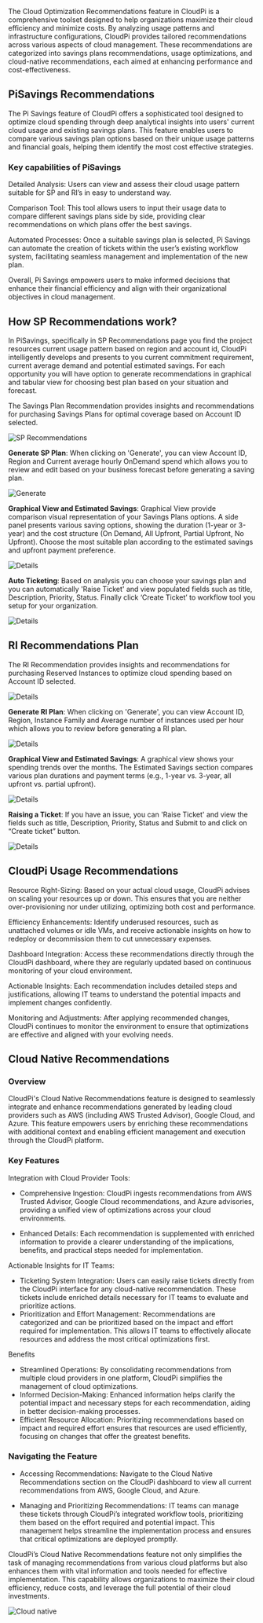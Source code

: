 
The Cloud Optimization Recommendations feature in CloudPi is a comprehensive toolset 
designed to help organizations maximize their cloud efficiency and minimize costs. By 
analyzing usage patterns and infrastructure configurations, CloudPi provides tailored
recommendations across various aspects of cloud management. These recommendations 
are categorized into savings plans recommendations, usage optimizations, and cloud-native 
recommendations, each aimed at enhancing performance and cost-effectiveness. 

## PiSavings Recommendations
The Pi Savings feature of CloudPi offers a sophisticated tool designed to optimize cloud 
spending through deep analytical insights into users' current cloud usage and existing 
savings plans. This feature enables users to compare various savings plan options based on 
their unique usage patterns and financial goals, helping them identify the most cost effective strategies.

### Key capabilities of PiSavings
Detailed Analysis: Users can view and assess their cloud usage pattern suitable for SP and 
RI’s in easy to understand way.

Comparison Tool: This tool allows users to input their usage data to compare different 
savings plans side by side, providing clear recommendations on which plans offer the best 
savings.

Automated Processes: Once a suitable savings plan is selected, Pi Savings can automate the 
creation of tickets within the user’s existing workflow system, facilitating seamless 
management and implementation of the new plan.

Overall, Pi Savings empowers users to make informed decisions that enhance their financial 
efficiency and align with their organizational objectives in cloud management.

## How SP Recommendations work?

In PiSavings, specifically in SP Recommendations page you find the project resources current 
usage pattern based on region and account id, CloudPi intelligently develops and presents to 
you current commitment requirement, current average demand and potential estimated 
savings. For each opportunity you will have option to generate recommendations in 
graphical and tabular view for choosing best plan based on your situation and forecast.

The Savings Plan Recommendation provides insights and recommendations for purchasing 
Savings Plans for optimal coverage based on Account ID selected. 

![SP Recommendations](images/rsp1.png)

**Generate SP Plan**: When clicking on 'Generate', you can view Account ID, Region and 
Current average hourly OnDemand spend which allows you to review and edit based on 
your business forecast before generating a saving plan.

![Generate](images/gsp1.png)

**Graphical View and Estimated Savings**: Graphical View provide comparison visual 
representation of your Savings Plans options. A side panel presents various saving options, 
showing the duration (1-year or 3-year) and the cost structure (On Demand, All Upfront, 
Partial Upfront, No Upfront). Choose the most suitable plan according to the estimated 
savings and upfront payment preference.

![Details](images/spgraph1.png)

**Auto Ticketing**: Based on analysis you can choose your savings plan and you can 
automatically 'Raise Ticket' and view populated fields such as title, Description, Priority, 
Status. Finally click ‘Create Ticket’ to workflow tool you setup for your organization.

![Details](images/spticket.png)

## RI Recommendations Plan
The RI Recommendation provides insights and recommendations for purchasing Reserved 
Instances to optimize cloud spending based on Account ID selected.

![Details](images/RI%20Recommendations.png)

**Generate RI Plan**: When clicking on 'Generate', you can view Account ID, Region, Instance 
Family and Average number of instances used per hour which allows you to review before 
generating a RI plan.

![Details](images/RI%20Recommendations%20generate.png)

**Graphical View and Estimated Savings**: A graphical view shows your spending trends over 
the months. The Estimated Savings section compares various plan durations and payment 
terms (e.g., 1-year vs. 3-year, all upfront vs. partial upfront).

![Details](images/RI%20Recommendations%20details.png)

**Raising a Ticket**: If you have an issue, you can 'Raise Ticket' and view the fields such as title, 
Description, Priority, Status and Submit to and click on “Create ticket” button.

![Details](images/raiseticket1.png)

## CloudPi Usage Recommendations

Resource Right-Sizing: Based on your actual cloud usage, CloudPi advises on scaling your 
resources up or down. This ensures that you are neither over-provisioning nor under utilizing, optimizing both cost and performance. 

Efficiency Enhancements: Identify underused resources, such as unattached volumes or idle 
VMs, and receive actionable insights on how to redeploy or decommission them to cut 
unnecessary expenses. 

Dashboard Integration: Access these recommendations directly through the CloudPi 
dashboard, where they are regularly updated based on continuous monitoring of your cloud 
environment. 

Actionable Insights: Each recommendation includes detailed steps and justifications, 
allowing IT teams to understand the potential impacts and implement changes confidently. 

Monitoring and Adjustments: After applying recommended changes, CloudPi continues to 
monitor the environment to ensure that optimizations are effective and aligned with your 
evolving needs. 


## Cloud Native Recommendations
### Overview 
CloudPi's Cloud Native Recommendations feature is designed to seamlessly integrate and 
enhance recommendations generated by leading cloud providers such as AWS (including 
AWS Trusted Advisor), Google Cloud, and Azure. This feature empowers users by enriching 
these recommendations with additional context and enabling efficient management and 
execution through the CloudPi platform. 
 
### Key Features 
 
Integration with Cloud Provider Tools: 

- Comprehensive Ingestion: CloudPi ingests recommendations from AWS Trusted Advisor, 
Google Cloud recommendations, and Azure advisories, providing a unified view of 
optimizations across your cloud environments.

- Enhanced Details: Each recommendation is supplemented with enriched information to 
provide a clearer understanding of the implications, benefits, and practical steps needed for 
implementation. 
 
Actionable Insights for IT Teams: 

- Ticketing System Integration: Users can easily raise tickets directly from the CloudPi 
interface for any cloud-native recommendation. These tickets include enriched details 
necessary for IT teams to evaluate and prioritize actions. 
- Prioritization and Effort Management: Recommendations are categorized and can be 
prioritized based on the impact and effort required for implementation. This allows IT teams 
to effectively allocate resources and address the most critical optimizations first. 
 
Benefits 
 
- Streamlined Operations: By consolidating recommendations from multiple cloud providers 
in one platform, CloudPi simplifies the management of cloud optimizations. 
- Informed Decision-Making: Enhanced information helps clarify the potential impact and 
necessary steps for each recommendation, aiding in better decision-making processes. 
- Efficient Resource Allocation: Prioritizing recommendations based on impact and required 
effort ensures that resources are used efficiently, focusing on changes that offer the 
greatest benefits. 

### Navigating the Feature
- Accessing Recommendations: Navigate to the Cloud Native Recommendations section on 
the CloudPi dashboard to view all current recommendations from AWS, Google Cloud, and 
Azure.
<!-- - Raising Tickets: When a recommendation aligns with strategic goals or operational needs, 
users can raise a ticket directly within CloudPi. This ticket will encapsulate all the enriched 
details, making it ready for review and action by IT teams. -->
- Managing and Prioritizing Recommendations: IT teams can manage these tickets through 
CloudPi’s integrated workflow tools, prioritizing them based on the effort required and 
potential impact. This management helps streamline the implementation process and
ensures that critical optimizations are deployed promptly.


CloudPi’s Cloud Native Recommendations feature not only simplifies the task of managing 
recommendations from various cloud platforms but also enhances them with vital 
information and tools needed for effective implementation. This capability allows 
organizations to maximize their cloud efficiency, reduce costs, and leverage the full 
potential of their cloud investments.

![Cloud native](images/native11.png)
